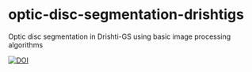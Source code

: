 # optic-disc-segmentation-drishtigs
Optic disc segmentation in Drishti-GS using basic image processing algorithms

[![DOI](https://zenodo.org/badge/684521307.svg)](https://zenodo.org/badge/latestdoi/684521307)
